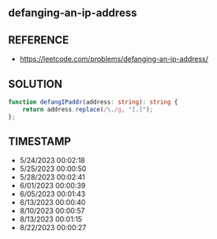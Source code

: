 ## defanging-an-ip-address

## REFERENCE

- https://leetcode.com/problems/defanging-an-ip-address/

## SOLUTION

``` typescript
function defangIPaddr(address: string): string {
    return address.replace(/\./g, "[.]");
};
```


## TIMESTAMP

- 5/24/2023 00:02:18
- 5/25/2023 00:00:50
- 5/28/2023 00:02:41
- 6/01/2023 00:00:39
- 6/05/2023 00:01:43
- 6/13/2023 00:00:40
- 8/10/2023 00:00:57
- 8/13/2023 00:01:15
- 8/22/2023 00:00:27
